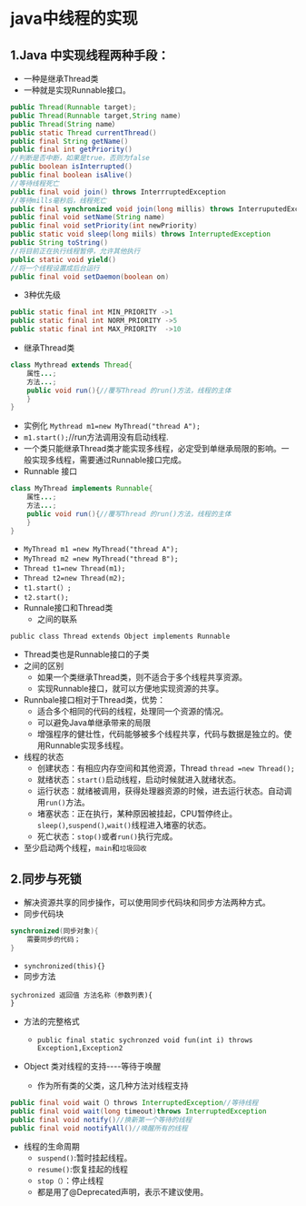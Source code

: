 # java中线程的实现
## 1.Java 中实现线程两种手段：
		
* 一种是继承Thread类	
* 一种就是实现Runnable接口。

```java
public Thread(Runnable target);
public Thread(Runnable target,String name)
public Thread(String name）
public static Thread currentThread()
public final String getName()
public final int getPriority()
//判断是否中断，如果是true，否则为false
public boolean isInterrupted()
public final boolean isAlive()
//等待线程死亡
public final void join() throws InterrruptedException 
//等待mills毫秒后，线程死亡
public final synchronized void join(long millis) throws InterruputedException
public final void setName(String name)
public final void setPriority(int newPriority)
public static void sleep(long miils) throws InterruptedException
public String toString()
//将目前正在执行线程暂停，允许其他执行
public static void yield()
//将一个线程设置成后台运行
public final void setDaemon(boolean on)
```
* 3种优先级

```java
public static final int MIN_PRIORITY ->1
public static final int NORM_PRIORITY ->5
public static final int MAX_PRIORITY  ->10
```
* 继承Thread类

```java
class Mythread extends Thread{
	属性...;
	方法...;
	public void run(){//覆写Thread 的run()方法，线程的主体
	}
}
```

* 实例化 `Mythread m1=new MyThread("thread A");`
* `m1.start();`//run方法调用没有启动线程.
* 一个类只能继承Thread类才能实现多线程，必定受到单继承局限的影响。一般实现多线程，需要通过Runnable接口完成。
* Runnable 接口

```java	
class MyThread implements Runnable{
	属性...;
	方法...;
	public void run(){//覆写Thread 的run()方法，线程的主体
	}
}
```
* `MyThread m1 =new MyThread("thread A");`
* `MyThread m2 =new MyThread("thread B");`
* `Thread t1=new Thread(m1);`
* `Thread t2=new Thread(m2);`
* `t1.start(）;`
* `t2.start();`
* Runnale接口和Thread类
	* 之间的联系

```
public class Thread extends Object implements Runnable
```

* Thread类也是Runnable接口的子类
* 之间的区别
	* 如果一个类继承Thread类，则不适合于多个线程共享资源。
	* 实现Runnable接口，就可以方便地实现资源的共享。
* Runnbale接口相对于Thread类，优势：
	* 适合多个相同的代码的线程，处理同一个资源的情况。
	* 可以避免Java单继承带来的局限
	* 增强程序的健壮性，代码能够被多个线程共享，代码与数据是独立的。使用Runnable实现多线程。
* 线程的状态
	* 创建状态：有相应内存空间和其他资源，Thread `thread =new Thread();`
	* 就绪状态：`start()`启动线程，启动时候就进入就绪状态。
	* 运行状态：就绪被调用，获得处理器资源的时候，进去运行状态。自动调用`run()`方法。
	* 堵塞状态：正在执行，某种原因被挂起，CPU暂停终止。`sleep()`,`suspend()`,`wait()`线程进入堵塞的状态。
	* 死亡状态：`stop()`或者`run()`执行完成。
* 至少启动两个线程，`main`和`垃圾回收`

## 2.同步与死锁

* 解决资源共享的同步操作，可以使用同步代码块和同步方法两种方式。
* 同步代码块

```java		
synchronized(同步对象){
	需要同步的代码；
}
```

* `synchronized(this){}`
* 同步方法


```
sychronized 返回值 方法名称（参数列表){
}
```
* 方法的完整格式

	* `public final static sychronzed void fun(int i) throws Exception1,Exception2`
* Object 类对线程的支持----等待于唤醒
	* 作为所有类的父类，这几种方法对线程支持

```java
public final void wait（）throws InterruptedException//等待线程
public final void wait(long timeout)throws InterruptedException
public final void notify()//换新第一个等待的线程
public final void nootifyAll()//唤醒所有的线程
```

* 线程的生命周期
	*	`suspend()`:暂时挂起线程。
	*	`resume()`:恢复挂起的线程
	*	`stop（）`：停止线程
	* 都是用了@Deprecated声明，表示不建议使用。